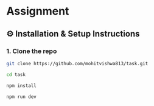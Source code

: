# Assignment 

## ⚙️ Installation & Setup Instructions

### 1. Clone the repo
```bash
git clone https://github.com/mohitvishwa813/task.git

cd task

npm install

npm run dev

